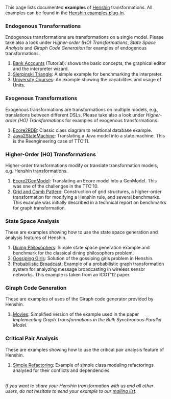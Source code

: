 
This page lists documented **examples** of [Henshin](Home "wikilink")
transformations. All examples can be found in the [Henshin examples
plug-in](https://git.eclipse.org/c/henshin/org.eclipse.emft.henshin.git/tree/plugins/org.eclipse.emf.henshin.examples).

### Endogenous Transformations

Endogenous transformations are transformations on a single model. Please
take also a look under *Higher-order (HO) Transformations*, *State Space
Analysis* and *Giraph Code Generation* for examples of endogenous
transformations.

1.  [Bank Accounts](Getting_started "wikilink") (Tutorial):
    shows the basic concepts, the graphical editor and the interpreter
    wizard.
2.  [Sierpinski Triangle](Examples/Sierpinski "wikilink"): A
    simple example for benchmarking the interpreter.
3.  [University
    Courses](Examples/University_Courses "wikilink"): An example
    showing the capabilities and usage of Units.

### Exogenous Transformations

Exogenous transformations are transformations on multiple models, e.g.,
translations between different DSLs. Please take also a look under
*Higher-order (HO) Transformations* for examples of exogenous
transformations.

1.  [Ecore2RDB](Examples/Ecore2RDB "wikilink"): Classic class
    diagram to relational database example.
2.  [Java2StateMachine](Examples/Java2StateMachine "wikilink"):
    Translating a Java model into a state machine. This is the
    Reengineering case of TTC\'11.

### Higher-Order (HO) Transformations

Higher-order transformations modify or translate transformation models,
e.g. Henshin transformations.

1.  [Ecore2GenModel](Examples/Ecore2GenModel "wikilink"):
    Translating an Ecore model into a GenModel. This was one of the
    challenges in the TTC\'10.
2.  [Grid and Comb
    Pattern](Examples/GridAndCombPattern "wikilink"):
    Construction of grid structures, a higher-order transformation for
    modifying a Henshin rule, and several benchmarks. This example was
    initially described in a technical report on benchmarks for graph
    transformation.

### State Space Analysis

These are examples showing how to use the state space generation and
analysis features of Henshin.

1.  [Dining
    Philosophers](Examples/DiningPhilosophers "wikilink"):
    Simple state space generation example and benchmark for the
    classical dining philosophers problem.
2.  [Gossiping Girls](Examples/GossipingGirls "wikilink"):
    Solution of the gossiping girls problem in Henshin.
3.  [Probabilistic
    Broadcast](Examples/ProbabilisticBroadcast "wikilink"):
    Example of a probabilistic graph transformation system for analyzing
    message broadcasting in wireless sensor networks. This example is
    taken from an ICGT\'12 paper.

### Giraph Code Generation

These are examples of uses of the Giraph code generator provided by
Henshin.

1.  [Movies](Examples/Movies "wikilink"): Simplified version of
    the example used in the paper *Implementing Graph Transformations in
    the Bulk Synchronous Parallel Model*.

### Critical Pair Analysis

These are examples showing how to use the critical pair analysis feature
of Henshin.

1.  [Simple Refactoring](Examples/SimpleRefactoring "wikilink"):
    Example of simple class modeling refactorings analysed for their
    conflicts and dependencies.

\
*If you want to share your Henshin transformation with us and all other
users, do not hesitate to send your example to our [mailing
list](https://dev.eclipse.org/mailman/listinfo/henshin-dev).*


